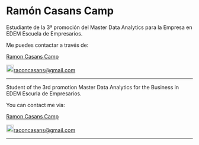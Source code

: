 ﻿# Ramón Casans Camp

Estudiante de la 3ª promoción del Master Data Analytics para la Empresa en EDEM Escuela de Empresarios.

Me puedes contactar a través de:

<script src="https://platform.linkedin.com/badges/js/profile.js" async defer type="text/javascript"></script>

<div class="badge-base LI-profile-badge" data-locale="es_ES" data-size="medium" data-theme="dark" data-type="VERTICAL" data-vanity="ramon-casans-camp" data-version="v1"><a class="badge-base__link LI-simple-link" href="https://es.linkedin.com/in/ramon-casans-camp?trk=profile-badge">Ramon Casans Camp</a></div>
              

<img src="https://upload.wikimedia.org/wikipedia/commons/thumb/8/8c/Gmail_Icon_%282013-2020%29.svg/2048px-Gmail_Icon_%282013-2020%29.svg.png" width="20" height="20" />[raconcasans@gmail.com](mailto:raconcasans@gmail.com)

___

Student of the 3rd promotion Master Data Analytics for the Business in EDEM Escurla de Empresarios.

You can contact me via:

<div class="badge-base LI-profile-badge" data-locale="es_ES" data-size="medium" data-theme="dark" data-type="VERTICAL" data-vanity="ramon-casans-camp" data-version="v1"><a class="badge-base__link LI-simple-link" href="https://es.linkedin.com/in/ramon-casans-camp?trk=profile-badge">Ramon Casans Camp</a></div>

<img src="https://upload.wikimedia.org/wikipedia/commons/thumb/8/8c/Gmail_Icon_%282013-2020%29.svg/2048px-Gmail_Icon_%282013-2020%29.svg.png" width="20" height="20" />[raconcasans@gmail.com](mailto:raconcasans@gmail.com)
___
